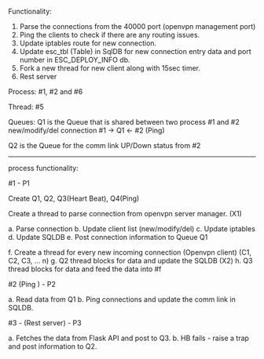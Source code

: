 
Functionality:

1. Parse the connections from the 40000 port (openvpn management port)
2. Ping the clients to check if there are any routing issues.
3. Update iptables route for new connection.
4. Update esc_tbl (Table) in SqlDB for new connection entry data and port number in
   ESC_DEPLOY_INFO db.
5. Fork a new thread for new client along with 15sec timer.
6. Rest server 


Process:
#1, #2 and #6 

Thread:
#5


Queues:
 Q1 is the Queue that is shared between two process #1 and #2
 new/modify/del connection #1 -> Q1 <- #2 (Ping)

 Q2 is the Queue for the comm link UP/Down status from #2

----------------------------------------------------------- 
process functionality:

#1 - P1

Create Q1, Q2, Q3(Heart Beat), Q4(Ping)

Create a thread to parse connection from openvpn server manager. (X1)

a. Parse connection
b. Update client list (new/modify/del)
c. Update iptables
d. Update SQLDB
e. Post connection information to Queue Q1

f. Create a thread for every new incoming connection (Openvpn client) (C1, C2,
C3, ... n)
g. Q2 thread blocks for data and update the SQLDB (X2)
h. Q3 thread blocks for data and feed the data into #f

#2 (Ping ) - P2

a. Read data from Q1
b. Ping connections and update the comm link in SQLDB.

#3 - (Rest server) - P3

a. Fetches the data from Flask API and post to Q3.
b. HB fails - raise a trap and post information to Q2.




